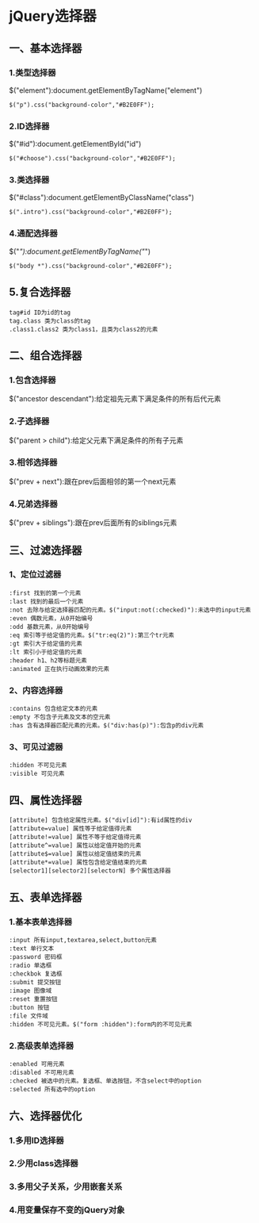 # jQuery选择器 

## 一、基本选择器
### 1.类型选择器
$("element"):document.getElementByTagName("element")

	$("p").css("background-color","#B2E0FF");
	
### 2.ID选择器
$("#id"):document.getElementById("id")
	
	$("#choose").css("background-color","#B2E0FF");

### 3.类选择器
$("#class"):document.getElementByClassName("class")
	
	$(".intro").css("background-color","#B2E0FF");
	
### 4.通配选择器
$("*"):document.getElementByTagName("*")
	
	$("body *").css("background-color","#B2E0FF");

## 5.复合选择器
	tag#id ID为id的tag
	tag.class 类为class的tag
	.class1.class2 类为class1，且类为class2的元素

## 二、组合选择器
### 1.包含选择器
$("ancestor descendant"):给定祖先元素下满足条件的所有后代元素

### 2.子选择器
$("parent > child"):给定父元素下满足条件的所有子元素

### 3.相邻选择器
$("prev + next"):跟在prev后面相邻的第一个next元素

### 4.兄弟选择器
$("prev + siblings"):跟在prev后面所有的siblings元素

## 三、过滤选择器
### 1、定位过滤器

	:first 找到的第一个元素
	:last 找到的最后一个元素
	:not 去除与给定选择器匹配的元素。$("input:not(:checked)"):未选中的input元素
	:even 偶数元素，从0开始编号
	:odd 基数元素，从0开始编号
	:eq 索引等于给定值的元素。$("tr:eq(2)"):第三个tr元素
	:gt 索引大于给定值的元素
	:lt 索引小于给定值的元素
	:header h1、h2等标题元素
	:animated 正在执行动画效果的元素
	
### 2、内容选择器

	:contains 包含给定文本的元素
	:empty 不包含子元素及文本的空元素
	:has 含有选择器匹配元素的元素。$("div:has(p)"):包含p的div元素

### 3、可见过滤器
	
	:hidden 不可见元素
	:visible 可见元素
	
## 四、属性选择器

	[attribute] 包含给定属性元素。$("div[id]"):有id属性的div
	[attribute=value] 属性等于给定值得元素 
	[attribute!=value] 属性不等于给定值得元素 
	[attribute^=value] 属性以给定值开始的元素 
	[attribute$=value] 属性以给定值结束的元素 
	[attribute*=value] 属性包含给定值结束的元素 
	[selector1][selector2][selectorN] 多个属性选择器
	
## 五、表单选择器
### 1.基本表单选择器

	:input 所有input,textarea,select,button元素
	:text 单行文本
	:password 密码框
	:radio 单选框 
	:checkbok 复选框
	:submit 提交按钮
	:image 图像域
	:reset 重置按钮
	:button 按钮
	:file 文件域
	:hidden 不可见元素。$("form :hidden"):form内的不可见元素
	
### 2.高级表单选择器
	
	:enabled 可用元素
	:disabled 不可用元素
	:checked 被选中的元素。复选框、单选按钮，不含select中的option
	:selected 所有选中的option
	
## 六、选择器优化
### 1.多用ID选择器
### 2.少用class选择器
### 3.多用父子关系，少用嵌套关系
### 4.用变量保存不变的jQuery对象

	